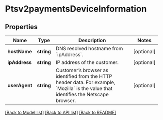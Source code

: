 # Ptsv2paymentsDeviceInformation

## Properties
Name | Type | Description | Notes
------------ | ------------- | ------------- | -------------
**hostName** | **string** | DNS resolved hostname from &#x60;ipAddress&#x60;. | [optional] 
**ipAddress** | **string** | IP address of the customer. | [optional] 
**userAgent** | **string** | Customer’s browser as identified from the HTTP header data. For example, &#x60;Mozilla&#x60; is the value that identifies the Netscape browser. | [optional] 

[[Back to Model list]](../README.md#documentation-for-models) [[Back to API list]](../README.md#documentation-for-api-endpoints) [[Back to README]](../README.md)


